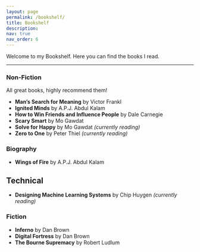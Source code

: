 ```yaml
---
layout: page
permalink: /bookshelf/
title: Bookshelf
description:
nav: true
nav_order: 6
---
```


Welcome to my Bookshelf. Here you can find the books I read.

---

### Non-Fiction

All great books, highly recommend them!

- **Man’s Search for Meaning** by Victor Frankl
- **Ignited Minds** by A.P.J. Abdul Kalam
- **How to Win Friends and Influence People** by Dale Carnegie
- **Scary Smart** by Mo Gawdat
- **Solve for Happy** by Mo Gawdat _(currently reading)_
- **Zero to One** by Peter Thiel _(currently reading)_

### Biography

- **Wings of Fire** by A.P.J. Abdul Kalam

## Technical

- **Designing Machine Learning Systems** by Chip Huygen _(currently reading)_

### Fiction

- **Inferno** by Dan Brown
- **Digital Fortress** by Dan Brown
- **The Bourne Supremacy** by Robert Ludlum
